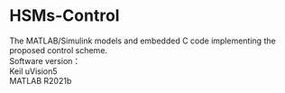 # HSMs-Control
The MATLAB/Simulink models and embedded C code implementing the proposed control scheme.\
Software version：\
Keil uVision5\
MATLAB R2021b
